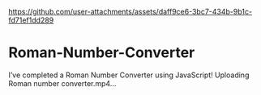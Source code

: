 
https://github.com/user-attachments/assets/daff9ce6-3bc7-434b-9b1c-fd71ef1dd289
# Roman-Number-Converter
I’ve completed a Roman Number Converter using JavaScript!
Uploading Roman number converter.mp4…
